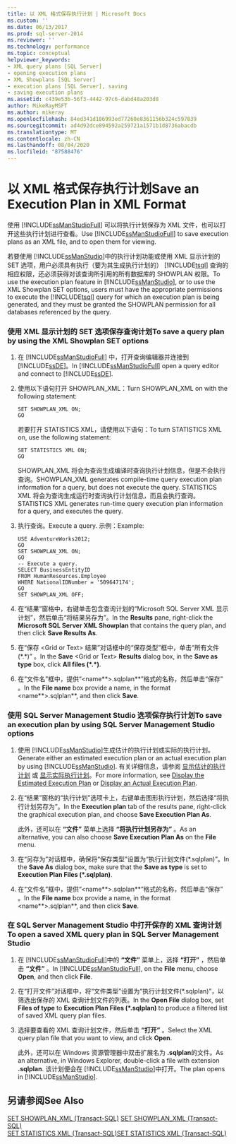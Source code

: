 ```yaml
---
title: 以 XML 格式保存执行计划 | Microsoft Docs
ms.custom: ''
ms.date: 06/13/2017
ms.prod: sql-server-2014
ms.reviewer: ''
ms.technology: performance
ms.topic: conceptual
helpviewer_keywords:
- XML query plans [SQL Server]
- opening execution plans
- XML Showplans [SQL Server]
- execution plans [SQL Server], saving
- saving execution plans
ms.assetid: c439e53b-56f3-4442-97c6-dabd48a203d8
author: MikeRayMSFT
ms.author: mikeray
ms.openlocfilehash: 84ed341d186993ed77260e8361156b324c597839
ms.sourcegitcommit: ad4d92dce894592a259721a1571b1d8736abacdb
ms.translationtype: MT
ms.contentlocale: zh-CN
ms.lasthandoff: 08/04/2020
ms.locfileid: "87588476"
---
```

# <a name="save-an-execution-plan-in-xml-format"></a><span data-ttu-id="53b0f-102">以 XML 格式保存执行计划</span><span class="sxs-lookup"><span data-stu-id="53b0f-102">Save an Execution Plan in XML Format</span></span>
  <span data-ttu-id="53b0f-103">使用 [!INCLUDE[ssManStudioFull](../../includes/ssmanstudiofull-md.md)] 可以将执行计划保存为 XML 文件，也可以打开这些执行计划进行查看。</span><span class="sxs-lookup"><span data-stu-id="53b0f-103">Use [!INCLUDE[ssManStudioFull](../../includes/ssmanstudiofull-md.md)] to save execution plans as an XML file, and to open them for viewing.</span></span>  
  
 <span data-ttu-id="53b0f-104">若要使用 [!INCLUDE[ssManStudio](../../includes/ssmanstudio-md.md)]中的执行计划功能或使用 XML 显示计划的 SET 选项，用户必须具有执行（要为其生成执行计划的） [!INCLUDE[tsql](../../includes/tsql-md.md)] 查询的相应权限，还必须获得对该查询所引用的所有数据库的 SHOWPLAN 权限。</span><span class="sxs-lookup"><span data-stu-id="53b0f-104">To use the execution plan feature in [!INCLUDE[ssManStudio](../../includes/ssmanstudio-md.md)], or to use the XML Showplan SET options, users must have the appropriate permissions to execute the [!INCLUDE[tsql](../../includes/tsql-md.md)] query for which an execution plan is being generated, and they must be granted the SHOWPLAN permission for all databases referenced by the query.</span></span>  
  
### <a name="to-save-a-query-plan-by-using-the-xml-showplan-set-options"></a><span data-ttu-id="53b0f-105">使用 XML 显示计划的 SET 选项保存查询计划</span><span class="sxs-lookup"><span data-stu-id="53b0f-105">To save a query plan by using the XML Showplan SET options</span></span>  
  
1.  <span data-ttu-id="53b0f-106">在 [!INCLUDE[ssManStudioFull](../../includes/ssmanstudiofull-md.md)] 中，打开查询编辑器并连接到 [!INCLUDE[ssDE](../../includes/ssde-md.md)]。</span><span class="sxs-lookup"><span data-stu-id="53b0f-106">In [!INCLUDE[ssManStudioFull](../../includes/ssmanstudiofull-md.md)] open a query editor and connect to [!INCLUDE[ssDE](../../includes/ssde-md.md)].</span></span>  
  
2.  <span data-ttu-id="53b0f-107">使用以下语句打开 SHOWPLAN_XML：</span><span class="sxs-lookup"><span data-stu-id="53b0f-107">Turn SHOWPLAN_XML on with the following statement:</span></span>  
  
    ```  
    SET SHOWPLAN_XML ON;  
    GO  
    ```  
  
     <span data-ttu-id="53b0f-108">若要打开 STATISTICS XML，请使用以下语句：</span><span class="sxs-lookup"><span data-stu-id="53b0f-108">To turn STATISTICS XML on, use the following statement:</span></span>  
  
    ```  
    SET STATISTICS XML ON;  
    GO  
    ```  
  
     <span data-ttu-id="53b0f-109">SHOWPLAN_XML 将会为查询生成编译时查询执行计划信息，但是不会执行查询。</span><span class="sxs-lookup"><span data-stu-id="53b0f-109">SHOWPLAN_XML generates compile-time query execution plan information for a query, but does not execute the query.</span></span> <span data-ttu-id="53b0f-110">STATISTICS XML 将会为查询生成运行时查询执行计划信息，而且会执行查询。</span><span class="sxs-lookup"><span data-stu-id="53b0f-110">STATISTICS XML generates run-time query execution plan information for a query, and executes the query.</span></span>  
  
3.  <span data-ttu-id="53b0f-111">执行查询。</span><span class="sxs-lookup"><span data-stu-id="53b0f-111">Execute a query.</span></span> <span data-ttu-id="53b0f-112">示例：</span><span class="sxs-lookup"><span data-stu-id="53b0f-112">Example:</span></span>  
  
    ```  
    USE AdventureWorks2012;  
    GO  
    SET SHOWPLAN_XML ON;  
    GO  
    -- Execute a query.  
    SELECT BusinessEntityID   
    FROM HumanResources.Employee  
    WHERE NationalIDNumber = '509647174';  
    GO  
    SET SHOWPLAN_XML OFF;  
    ```  
  
4.  <span data-ttu-id="53b0f-113">在“结果”窗格中，右键单击包含查询计划的“Microsoft SQL Server XML 显示计划”，然后单击“将结果另存为”。</span><span class="sxs-lookup"><span data-stu-id="53b0f-113">In the **Results** pane, right-click the **Microsoft SQL Server XML Showplan** that contains the query plan, and then click **Save Results As**.</span></span>  
  
5.  <span data-ttu-id="53b0f-114">在“保存 \<Grid or Text> 结果”对话框中的“保存类型”框中，单击“所有文件(\*.\*)”   。</span><span class="sxs-lookup"><span data-stu-id="53b0f-114">In the **Save** \<Grid or Text> **Results** dialog box, in the **Save as type** box, click **All files (\*.\*)**.</span></span>  
  
6.  <span data-ttu-id="53b0f-115">在“文件名”框中，提供“\<name**>.sqlplan\*\*”格式的名称，然后单击“保存” 。</span><span class="sxs-lookup"><span data-stu-id="53b0f-115">In the **File name** box provide a name, in the format \<name**>.sqlplan\*\*, and then click **Save**.</span></span>  
  
### <a name="to-save-an-execution-plan-by-using-sql-server-management-studio-options"></a><span data-ttu-id="53b0f-116">使用 SQL Server Management Studio 选项保存执行计划</span><span class="sxs-lookup"><span data-stu-id="53b0f-116">To save an execution plan by using SQL Server Management Studio options</span></span>  
  
1.  <span data-ttu-id="53b0f-117">使用 [!INCLUDE[ssManStudio](../../includes/ssmanstudio-md.md)]生成估计的执行计划或实际的执行计划。</span><span class="sxs-lookup"><span data-stu-id="53b0f-117">Generate either an estimated execution plan or an actual execution plan by using [!INCLUDE[ssManStudio](../../includes/ssmanstudio-md.md)].</span></span> <span data-ttu-id="53b0f-118">有关详细信息，请参阅 [显示估计的执行计划](display-the-estimated-execution-plan.md) 或 [显示实际执行计划](display-an-actual-execution-plan.md)。</span><span class="sxs-lookup"><span data-stu-id="53b0f-118">For more information, see [Display the Estimated Execution Plan](display-the-estimated-execution-plan.md) or [Display an Actual Execution Plan](display-an-actual-execution-plan.md).</span></span>  
  
2.  <span data-ttu-id="53b0f-119">在“结果”窗格的“执行计划”选项卡上，右键单击图形执行计划，然后选择“将执行计划另存为”。</span><span class="sxs-lookup"><span data-stu-id="53b0f-119">In the **Execution plan** tab of the results pane, right-click the graphical execution plan, and choose **Save Execution Plan As**.</span></span>  
  
     <span data-ttu-id="53b0f-120">此外，还可以在 **“文件”** 菜单上选择 **“将执行计划另存为”** 。</span><span class="sxs-lookup"><span data-stu-id="53b0f-120">As an alternative, you can also choose **Save Execution Plan As** on the **File** menu.</span></span>  
  
3.  <span data-ttu-id="53b0f-121">在“另存为”对话框中，确保将“保存类型”设置为“执行计划文件(\*.sqlplan)”。</span><span class="sxs-lookup"><span data-stu-id="53b0f-121">In the **Save As** dialog box, make sure that the **Save as type** is set to **Execution Plan Files (\*.sqlplan)**.</span></span>  
  
4.  <span data-ttu-id="53b0f-122">在“文件名”框中，提供“\<name**>.sqlplan\*\*”格式的名称，然后单击“保存” 。</span><span class="sxs-lookup"><span data-stu-id="53b0f-122">In the **File name** box provide a name, in the format \<name**>.sqlplan\*\*, and then click **Save**.</span></span>  
  
### <a name="to-open-a-saved-xml-query-plan-in-sql-server-management-studio"></a><span data-ttu-id="53b0f-123">在 SQL Server Management Studio 中打开保存的 XML 查询计划</span><span class="sxs-lookup"><span data-stu-id="53b0f-123">To open a saved XML query plan in SQL Server Management Studio</span></span>  
  
1.  <span data-ttu-id="53b0f-124">在 [!INCLUDE[ssManStudioFull](../../includes/ssmanstudiofull-md.md)]中的 **“文件”** 菜单上，选择 **“打开”** ，然后单击 **“文件”** 。</span><span class="sxs-lookup"><span data-stu-id="53b0f-124">In [!INCLUDE[ssManStudioFull](../../includes/ssmanstudiofull-md.md)], on the **File** menu, choose **Open**, and then click **File**.</span></span>  
  
2.  <span data-ttu-id="53b0f-125">在“打开文件”对话框中，将“文件类型”设置为“执行计划文件(\*.sqlplan)”，以筛选出保存的 XML 查询计划文件的列表。</span><span class="sxs-lookup"><span data-stu-id="53b0f-125">In the **Open File** dialog box, set **Files of type** to **Execution Plan Files (\*.sqlplan)** to produce a filtered list of saved XML query plan files.</span></span>  
  
3.  <span data-ttu-id="53b0f-126">选择要查看的 XML 查询计划文件，然后单击 **“打开”** 。</span><span class="sxs-lookup"><span data-stu-id="53b0f-126">Select the XML query plan file that you want to view, and click **Open**.</span></span>  
  
     <span data-ttu-id="53b0f-127">此外，还可以在 Windows 资源管理器中双击扩展名为 **.sqlplan**的文件。</span><span class="sxs-lookup"><span data-stu-id="53b0f-127">As an alternative, in Windows Explorer, double-click a file with extension **.sqlplan**.</span></span> <span data-ttu-id="53b0f-128">该计划便会在 [!INCLUDE[ssManStudio](../../includes/ssmanstudio-md.md)]中打开。</span><span class="sxs-lookup"><span data-stu-id="53b0f-128">The plan opens in [!INCLUDE[ssManStudio](../../includes/ssmanstudio-md.md)].</span></span>  
  
## <a name="see-also"></a><span data-ttu-id="53b0f-129">另请参阅</span><span class="sxs-lookup"><span data-stu-id="53b0f-129">See Also</span></span>  
 <span data-ttu-id="53b0f-130">[SET SHOWPLAN_XML (Transact-SQL)](/sql/t-sql/statements/set-showplan-xml-transact-sql) </span><span class="sxs-lookup"><span data-stu-id="53b0f-130">[SET SHOWPLAN_XML &#40;Transact-SQL&#41;](/sql/t-sql/statements/set-showplan-xml-transact-sql) </span></span>  
 [<span data-ttu-id="53b0f-131">SET STATISTICS XML (Transact-SQL)</span><span class="sxs-lookup"><span data-stu-id="53b0f-131">SET STATISTICS XML &#40;Transact-SQL&#41;</span></span>](/sql/t-sql/statements/set-statistics-xml-transact-sql)  
  
  
